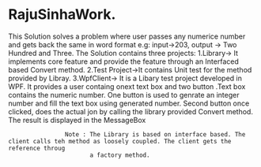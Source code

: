 # RajuSinhaWork.
This Solution solves a problem where user passes any numerice number and gets back the same in word format e.g: input->203, output -> Two Hundred and Three.
The Solution contains three projects: 1.Library-> It implements core feature and provide the feature through an Interfaced based Convert method.
                                      2.Test Project->It contains Unit test for the method provided by Libray.
                                      3.WpfClient-> It is a Libary test project developed in WPF. It provides a user containg onext text box and two button
                                      .Text box contains the numeric number. One button is used to genrate an integer number and fill the text box using generated number.
                                      Second button once clicked, does the actual jon by calling the library provided Convert method. The result is displayed in the MessageBox
                                   
                    Note : The Library is based on interface based. The client calls teh method as loosely coupled. The client gets the reference throug
                           a factory method. 
                           
                           
                                      
